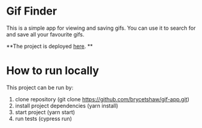 # Gif Finder

This is a simple app for viewing and saving gifs. You can use it to search for
and save all your favourite gifs. 

**The project is deployed [here](https://master.d9uspr61mfa8f.amplifyapp.com/). **

# How to run locally

This project can be run by:
1. clone repository (git clone https://github.com/brycetshaw/gif-app.git)
2. install project dependencies (yarn install)
3. start project (yarn start)
4. run tests (cypress run)
